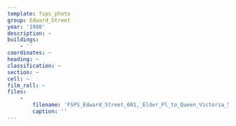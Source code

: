 ```yaml
---
template: fsps_photo
group: Edward_Street
year: '1980'
description: ~
buildings:
    - ''
coordinates: ~
heading: ~
classification: ~
section: ~
cell: ~
film_roll: ~
files:
    -
        filename: 'FSPS_Edward_Street_001,_Elder_Pl_to_Queen_Victoria_St,_7-6-J,_1980.png'
        caption: ''
---
```

